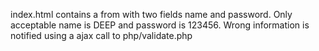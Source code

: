 index.html contains a from with two fields name and password.
Only acceptable name is DEEP and password is 123456. Wrong information  is notified using a ajax call to php/validate.php 